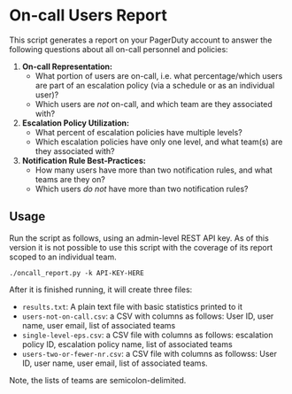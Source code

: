 # On-call Users Report

This script generates a report on your PagerDuty account to answer the following questions about all on-call personnel and policies:

1. **On-call Representation:**
    * What portion of users are on-call, i.e. what percentage/which users are part of an escalation policy (via a schedule or as an individual user)?
    * Which users are _not_ on-call, and which team are they associated with?
2. **Escalation Policy Utilization:**
    * What percent of escalation policies have multiple levels?
    * Which escalation policies have only one level, and what team(s) are they associated with?
3. **Notification Rule Best-Practices:** 
    * How many users have more than two notification rules, and what teams are they on?
    * Which users _do not_ have more than two notification rules?

## Usage

Run the script as follows, using an admin-level REST API key. As of this version it is not possible to use this script with the coverage of its report scoped to an individual team.

```
./oncall_report.py -k API-KEY-HERE
```

After it is finished running, it will create three files:

* `results.txt`: A plain text file with basic statistics printed to it
* `users-not-on-call.csv`: a CSV with columns as follows: User ID, user name, user email, list of associated teams
* `single-level-eps.csv`: a CSV file with columns as follows: escalation policy ID, escalation policy name, list of associated teams
* `users-two-or-fewer-nr.csv`: a CSV file with columns as followss: User ID, user name, user email, list of associated teams.

Note, the lists of teams are semicolon-delimited.
